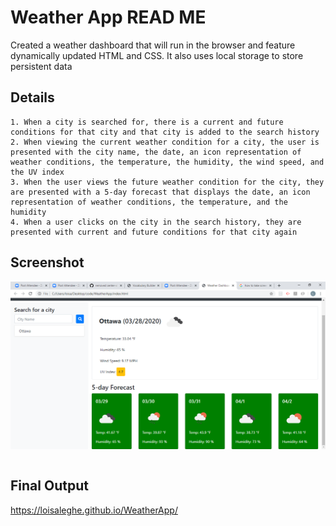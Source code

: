# Weather App READ ME 

Created a weather dashboard that will run in the browser and feature dynamically updated HTML and CSS. It also uses local storage to store persistent data

## Details

```
1. When a city is searched for, there is a current and future conditions for that city and that city is added to the search history
2. When viewing the current weather condition for a city, the user is presented with the city name, the date, an icon representation of weather conditions, the temperature, the humidity, the wind speed, and the UV index
3. When the user views the future weather condition for the city, they are presented with a 5-day forecast that displays the date, an icon representation of weather conditions, the temperature, and the humidity
4. When a user clicks on the city in the search history, they are presented with current and future conditions for that city again
```

## Screenshot

![The screenshot of one of the prompts](scrs.png)

```

```



## Final Output

https://loisaleghe.github.io/WeatherApp/

